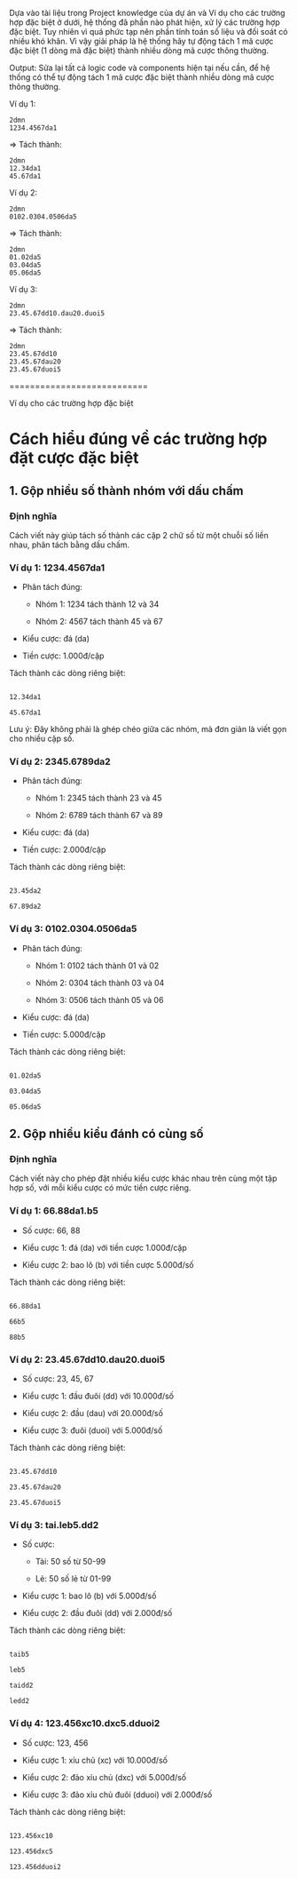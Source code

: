 Dựa vào tài liệu trong Project knowledge của dự án và Ví dụ cho các trường hợp đặc biệt ở dưới, hệ thống đã phần nào phát hiện, xử lý các trường hợp đặc biệt. Tuy nhiên vì quá phức tạp nên phần tính toán số liệu và đối soát có nhiều khó khăn. Vì vậy giải pháp là hệ thống hãy tự động tách 1 mã cược đặc biệt (1 dòng mã đặc biệt) thành nhiều dòng mã cược thông thường.

Output: Sửa lại tất cả logic code và components hiện tại nếu cần, để hệ thống có thể tự động tách 1 mã cược đặc biệt thành nhiều dòng mã cược thông thường.

Ví dụ 1:

```
2dmn
1234.4567da1
```

=> Tách thành:

```
2dmn
12.34da1
45.67da1
```

Ví dụ 2:

```
2dmn
0102.0304.0506da5
```

=> Tách thành:

```
2dmn
01.02da5
03.04da5
05.06da5
```

Ví dụ 3:

```
2dmn
23.45.67dd10.dau20.duoi5
```

=> Tách thành:

```
2dmn
23.45.67dd10
23.45.67dau20
23.45.67duoi5
```

===========================

Ví dụ cho các trường hợp đặc biệt

# Cách hiểu đúng về các trường hợp đặt cược đặc biệt

## 1. Gộp nhiều số thành nhóm với dấu chấm

### Định nghĩa

Cách viết này giúp tách số thành các cặp 2 chữ số từ một chuỗi số liền nhau, phân tách bằng dấu chấm.

### Ví dụ 1: 1234.4567da1

- Phân tách đúng:

  - Nhóm 1: 1234 tách thành 12 và 34

  - Nhóm 2: 4567 tách thành 45 và 67

- Kiểu cược: đá (da)

- Tiền cược: 1.000đ/cặp

Tách thành các dòng riêng biệt:

```

12.34da1

45.67da1

```

Lưu ý: Đây không phải là ghép chéo giữa các nhóm, mà đơn giản là viết gọn cho nhiều cặp số.

### Ví dụ 2: 2345.6789da2

- Phân tách đúng:

  - Nhóm 1: 2345 tách thành 23 và 45

  - Nhóm 2: 6789 tách thành 67 và 89

- Kiểu cược: đá (da)

- Tiền cược: 2.000đ/cặp

Tách thành các dòng riêng biệt:

```

23.45da2

67.89da2

```

### Ví dụ 3: 0102.0304.0506da5

- Phân tách đúng:

  - Nhóm 1: 0102 tách thành 01 và 02

  - Nhóm 2: 0304 tách thành 03 và 04

  - Nhóm 3: 0506 tách thành 05 và 06

- Kiểu cược: đá (da)

- Tiền cược: 5.000đ/cặp

Tách thành các dòng riêng biệt:

```

01.02da5

03.04da5

05.06da5

```

## 2. Gộp nhiều kiểu đánh có cùng số

### Định nghĩa

Cách viết này cho phép đặt nhiều kiểu cược khác nhau trên cùng một tập hợp số, với mỗi kiểu cược có mức tiền cược riêng.

### Ví dụ 1: 66.88da1.b5

- Số cược: 66, 88

- Kiểu cược 1: đá (da) với tiền cược 1.000đ/cặp

- Kiểu cược 2: bao lô (b) với tiền cược 5.000đ/số

Tách thành các dòng riêng biệt:

```

66.88da1

66b5

88b5

```

### Ví dụ 2: 23.45.67dd10.dau20.duoi5

- Số cược: 23, 45, 67

- Kiểu cược 1: đầu đuôi (dd) với 10.000đ/số

- Kiểu cược 2: đầu (dau) với 20.000đ/số

- Kiểu cược 3: đuôi (duoi) với 5.000đ/số

Tách thành các dòng riêng biệt:

```

23.45.67dd10

23.45.67dau20

23.45.67duoi5

```

### Ví dụ 3: tai.leb5.dd2

- Số cược:

  - Tài: 50 số từ 50-99

  - Lẻ: 50 số lẻ từ 01-99

- Kiểu cược 1: bao lô (b) với 5.000đ/số

- Kiểu cược 2: đầu đuôi (dd) với 2.000đ/số

Tách thành các dòng riêng biệt:

```

taib5

leb5

taidd2

ledd2

```

### Ví dụ 4: 123.456xc10.dxc5.dduoi2

- Số cược: 123, 456

- Kiểu cược 1: xỉu chủ (xc) với 10.000đ/số

- Kiểu cược 2: đảo xỉu chủ (dxc) với 5.000đ/số

- Kiểu cược 3: đảo xỉu chủ đuôi (dduoi) với 2.000đ/số

Tách thành các dòng riêng biệt:

```

123.456xc10

123.456dxc5

123.456dduoi2

```

